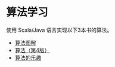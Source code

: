 # 算法学习

使用 Scala/Java 语言实现以下3本书的算法。

- [算法图解](http://www.ituring.com.cn/book/1864)
- [算法（第4版）](http://www.ituring.com.cn/book/875)
- [算法的乐趣](http://www.ituring.com.cn/book/1605)

